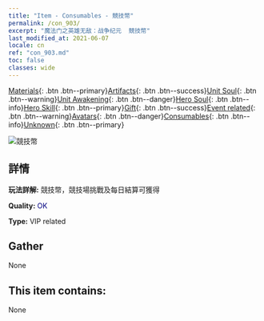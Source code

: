 ```yaml
---
title: "Item - Consumables - 競技幣"
permalink: /con_903/
excerpt: "魔法门之英雄无敌：战争纪元  競技幣"
last_modified_at: 2021-06-07
locale: cn
ref: "con_903.md"
toc: false
classes: wide
---
```

 [Materials](/ItemsCN/){: .btn .btn--primary}[Artifacts](/ItemsCN/Artifacts/){: .btn .btn--success}[Unit Soul](/ItemsCN/UnitSoul/){: .btn .btn--warning}[Unit Awakening](/ItemsCN/UnitAwakening/){: .btn .btn--danger}[Hero Soul](/ItemsCN/HeroSoul/){: .btn .btn--info}[Hero Skill](/ItemsCN/HeroSkill/){: .btn .btn--primary}[Gift](/ItemsCN/Gift/){: .btn .btn--success}[Event related](/ItemsCN/Events/){: .btn .btn--warning}[Avatars](/ItemsCN/Avatars/){: .btn .btn--danger}[Consumables](/ItemsCN/Consumables/){: .btn .btn--info}[Unknown](/ItemsCN/Unknown/){: .btn .btn--primary}

 ![競技幣](/images/t/i_107.png)

## 詳情
 **玩法詳解:** 競技幣，競技場挑戰及每日結算可獲得

 **Quality:** <span style="color: #000080">OK</span>

 **Type:** VIP related

## Gather

  None

## This item contains:

  None

